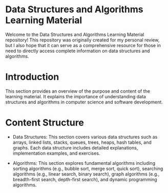 # Data Structures and Algorithms Learning Material
Welcome to the Data Structures and Algorithms Learning Material repository! This repository was originally created for my personal review, but I also hope that it can serve as a comprehensive resource for those in need to directly access complete information on data structures and algorithms.

# Introduction
This section provides an overview of the purpose and content of the learning material. It explains the importance of understanding data structures and algorithms in computer science and software development.

# Content Structure
* Data Structures: This section covers various data structures such as arrays, linked lists, stacks, queues, trees, heaps, hash tables, and graphs. Each data structure includes detailed explanations, implementation examples, and exercises.

* Algorithms: This section explores fundamental algorithms including sorting algorithms (e.g., bubble sort, merge sort, quick sort), searching algorithms (e.g., linear search, binary search), graph algorithms (e.g., breadth-first search, depth-first search), and dynamic programming algorithms.